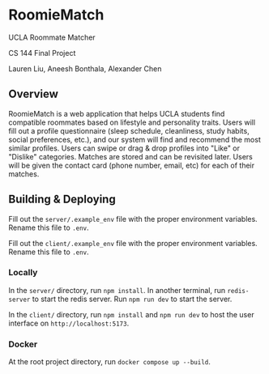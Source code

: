 # RoomieMatch
UCLA Roommate Matcher

CS 144 Final Project

Lauren Liu, Aneesh Bonthala, Alexander Chen

## Overview
RoomieMatch is a web application that helps UCLA students find compatible roommates based on lifestyle and personality traits. Users will fill out a profile questionnaire (sleep schedule, cleanliness, study habits, social preferences, etc.), and our system will find and recommend the most similar profiles. Users can swipe or drag & drop profiles into "Like" or "Dislike" categories. Matches are stored and can be revisited later. Users will be given the contact card (phone number, email, etc) for each of their matches.

## Building & Deploying

Fill out the `server/.example_env` file with the proper environment variables. Rename this file to `.env`.

Fill out the `client/.example_env` file with the proper environment variables. Rename this file to `.env`.

### Locally

In the `server/` directory, run `npm install`. In another terminal, run `redis-server` to start the redis server. Run `npm run dev` to start the server.

In the `client/` directory, run `npm install` and `npm run dev` to host the user interface on `http://localhost:5173`.

### Docker

At the root project directory, run `docker compose up --build`.